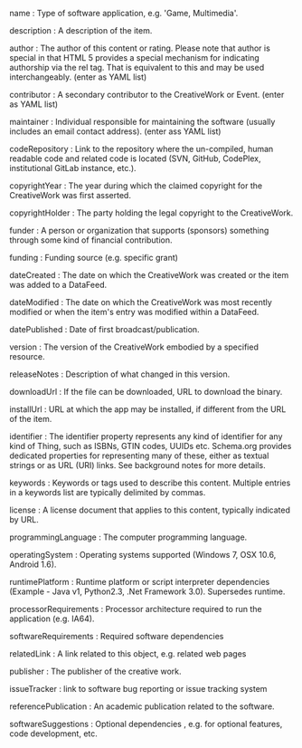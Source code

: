 
name
: Type of software application, e.g. 'Game, Multimedia'.

description
: A description of the item.

author
: The author of this content or rating. Please note that author is special in that HTML 5 provides a special mechanism for indicating authorship via the rel tag. That is equivalent to this and may be used interchangeably. (enter as YAML list)

contributor
: A secondary contributor to the CreativeWork or Event. (enter as YAML list)

maintainer
: Individual responsible for maintaining the software (usually includes an email contact address). (enter ass YAML list)

codeRepository
: Link to the repository where the un-compiled, human readable code and related code is located (SVN, GitHub, CodePlex, institutional GitLab instance, etc.).

copyrightYear
: The year during which the claimed copyright for the CreativeWork was first asserted.

copyrightHolder
: The party holding the legal copyright to the CreativeWork. 

funder
: A person or organization that supports (sponsors) something through some kind of financial contribution.

funding
: Funding source (e.g. specific grant)

dateCreated
: The date on which the CreativeWork was created or the item was added to a DataFeed.

dateModified
: The date on which the CreativeWork was most recently modified or when the item's entry was modified within a DataFeed.

datePublished
: Date of first broadcast/publication.

version
: The version of the CreativeWork embodied by a specified resource.

releaseNotes
: Description of what changed in this version.

downloadUrl
: If the file can be downloaded, URL to download the binary.

installUrl
: URL at which the app may be installed, if different from the URL of the item.

identifier
: The identifier property represents any kind of identifier for any kind of Thing, such as ISBNs, GTIN codes, UUIDs etc. Schema.org provides dedicated properties for representing many of these, either as textual strings or as URL (URI) links. See background notes for more details.

keywords
: Keywords or tags used to describe this content. Multiple entries in a keywords list are typically delimited by commas.

license
: A license document that applies to this content, typically indicated by URL.

programmingLanguage
: The computer programming language.

operatingSystem
: Operating systems supported (Windows 7, OSX 10.6, Android 1.6).

runtimePlatform
: Runtime platform or script interpreter dependencies (Example - Java v1, Python2.3, .Net Framework 3.0). Supersedes runtime.

processorRequirements
: Processor architecture required to run the application (e.g. IA64).

softwareRequirements
: Required software dependencies

relatedLink
: A link related to this object, e.g. related web pages

publisher
: The publisher of the creative work.

issueTracker
: link to software bug reporting or issue tracking system

referencePublication
: An academic publication related to the software.

softwareSuggestions
: Optional dependencies , e.g. for optional features, code development, etc.

